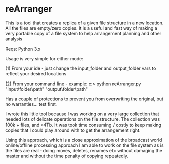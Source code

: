 # reArranger
This is a tool that creates a replica of a given file structure in a new location. All the files are empty/zero copies. It is a useful and fast way of making a very portable copy of a file system to help arrangement planning and other analysis

Reqs: Python 3.x

Usage is very simple for either mode:

(1) From your ide - just change the input_folder and output_folder vars to reflect your desired locations

(2) From your command line - example: c:> python reArranger.py "input\folder\path" "output\folder\path"

Has a couple of protections to prevent you from overwriting the original, but no warranties... test first. 


I wrote this little tool because I was working on a very large collection that needed lots of delicate operations on the file structure. The collection was 100k + files, and >4Tb. It was took time consuming / costly to keep making copies that I could play around with to get the arrangement right. 

Using this approach, which is a close approximation of the broadcast world online/offline processing approach  I am able to work on the file system as is the files are real - doing moves, deletes, renames etc without damaging the master and without the time penalty of copying repeatedly.  
